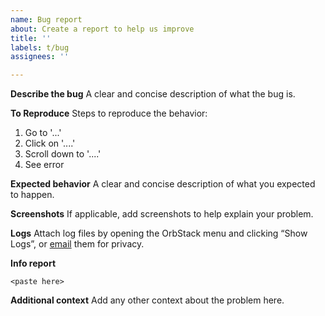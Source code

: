 ```yaml
---
name: Bug report
about: Create a report to help us improve
title: ''
labels: t/bug
assignees: ''

---
```


<!-- PLEASE UPDATE to the latest version of OrbStack BEFORE reporting -->

**Describe the bug**
A clear and concise description of what the bug is.

**To Reproduce**
Steps to reproduce the behavior:
1. Go to '...'
2. Click on '....'
3. Scroll down to '....'
4. See error

**Expected behavior**
A clear and concise description of what you expected to happen.

**Screenshots**
If applicable, add screenshots to help explain your problem.

**Logs**
Attach log files by opening the OrbStack menu and clicking “Show Logs”, or [email](https://orbstack.dev/email/logs) them for privacy.

**Info report**
<!-- Run the "orb report" command in a terminal, then copy and paste the output below. -->
```
<paste here>
```

**Additional context**
Add any other context about the problem here.
